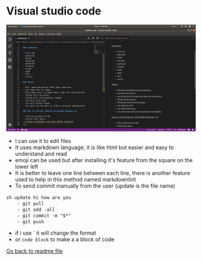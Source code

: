 # Visual studio code

![screenshot1](/images/picture.png)

- I can use it to edit files
- It uses markdown language, it is like html but easier and easy to understand and read
- emoji can be used but after installing it's feature from the square on the lower left
- It is better to leave one line between each line, there is another feature used to help in this method named markdownlint
- To send commit manually from the user (update is the file name)
```
sh update hi how are you
    - git pull
    - git add -all
    - git commit -m "$*"
    - git push
```
- if i use ` it will change the format
- or ``` code block ``` to make a a block of code

[Go back to readme file](/readme.md)